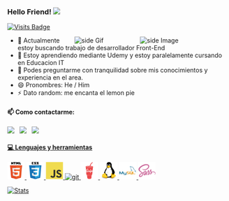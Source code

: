   ### Hello Friend!  <img src="https://github.com/sciencepal/sciencepal/blob/master/assets/Hi.gif" width="29px">
  [![Visits Badge](https://badges.pufler.dev/visits/axelcorrea/axelcorrea)](https://badges.pufler.dev/visits/axelcorrea/axelcorrea)
  
<img src="https://github.com/sciencepal/sciencepal/blob/master/assets/life_balance.gif" alt="side Image" align="right" width="200" height="auto" />
<a href="https://ko-fi.com/sciencepal"> <img src="https://media3.giphy.com/media/ZEB6yFbLnhyQf7g3hn/giphy.gif" alt="side Gif" align="right" width="150" height="auto"/> </a>
  
  - 🔭 Actualmente estoy buscando trabajo de desarrollador Front-End 
  - 🌱 Estoy aprendiendo mediante Udemy y estoy paralelamente cursando en Educacion IT
  - 💬 Podes preguntarme con tranquilidad sobre mis conocimientos y experiencia en el area.
  - 😄 Pronombres: He / Him
  - ⚡ Dato random: me encanta el lemon pie
  
  #### 📫 Como contactarme:

[<img src="https://img.icons8.com/color/48/000000/linkedin.png" width="3.5%"/>](https://www.linkedin.com/in/axelcorrea/)  &nbsp; [<img src="https://img.icons8.com/fluent/48/000000/instagram-new.png" width="3.5%"/>](https://www.instagram.com/axel.root/)  &nbsp; <a href="mailto:axelcorrea@protonmail.com"> <img src="https://user-images.githubusercontent.com/73144232/117521795-1c49a900-af86-11eb-811a-10646884c922.png" width="3.5%"/>
  
  #### 💻 Lenguajes y herramientas <br />  
  
  <p align="left"> 
<a href="https://www.w3.org/html/" target="_blank"> <img src="https://raw.githubusercontent.com/devicons/devicon/master/icons/html5/html5-original-wordmark.svg" alt="html5" width="40" height="40"/> </a> 
<a href="https://www.w3schools.com/css/" target="_blank"> <img src="https://raw.githubusercontent.com/devicons/devicon/master/icons/css3/css3-original-wordmark.svg" alt="css3" width="40" height="40"/> </a> 
<a href="https://developer.mozilla.org/en-US/docs/Web/JavaScript" target="_blank"> <img src="https://raw.githubusercontent.com/devicons/devicon/master/icons/javascript/javascript-original.svg" alt="javascript" width="40" height="40"/> </a>
<a href="https://git-scm.com/" target="_blank"> <img src="https://www.vectorlogo.zone/logos/git-scm/git-scm-icon.svg" alt="git" width="40" height="40"/> </a> 
<a href="https://gulpjs.com" target="_blank"> <img src="https://raw.githubusercontent.com/devicons/devicon/master/icons/gulp/gulp-plain.svg" alt="gulp" width="40" height="40"/> </a> 
<a href="https://www.linux.org/" target="_blank"> <img src="https://raw.githubusercontent.com/devicons/devicon/master/icons/linux/linux-original.svg" alt="linux" width="40" height="40"/> </a> 
<a href="https://www.mysql.com/" target="_blank"> <img src="https://raw.githubusercontent.com/devicons/devicon/master/icons/mysql/mysql-original-wordmark.svg" alt="mysql" width="40" height="40"/> </a> 
<a href="https://sass-lang.com" target="_blank"> <img src="https://raw.githubusercontent.com/devicons/devicon/master/icons/sass/sass-original.svg" alt="sass" width="40" height="40"/> </a> </p>

  [![Stats](https://github-readme-stats.vercel.app/api?username=axelcorrea&show_icons=true&theme=radical)](https://github-readme-stats.vercel.app/api?username=axelcorrea&show_icons=true&theme=radical)&nbsp; &nbsp; &nbsp; &nbsp; &nbsp; &nbsp; &nbsp; &nbsp; &nbsp; &nbsp;
